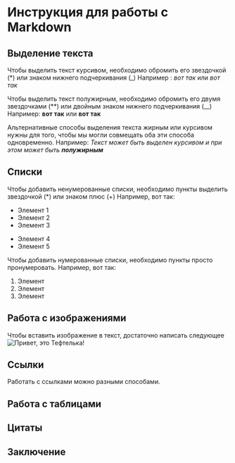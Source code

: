 # Инструкция для работы с Markdown

## Выделение текста

Чтобы выделить текст курсивом, необходимо обромить его звездочкой (*) или знаком нижнего подчеркивания (_)
 Например : *вот так* или _вот так_

Чтобы выделить текст полужирным, необходимо обромить его двумя звездочками (**) или двойным знаком нижнего подчеркивания (__)
Например: **вот так** или __вот так__

Альтернативные способы выделения текста жирным или курсивом нужны для того, чтобы мы могли совмещать оба эти способа одновременно.
Например: _Текст может быть выделен курсивом и при этом может быть **полужирным**_


## Списки 

Чтобы добавить ненумерованные списки, необходимо пункты выделить звездочкой (*) или знаком плюс (+)
Например, вот так:
* Элемент 1
* Элемент 2 
* Элемент 3
+ Элемент 4
+ Элемент 5

Чтобы добавить нумерованные списки, необходимо пункты просто пронумеровать.
Например, вот так:
1. Элемент
2. Элемент
3. Элемент



## Работа с изображениями

Чтобы вставить изображение в текст, достаточно написать следующее
![Привет, это Тефтелька!](teftelka.jpg)

## Ссылки 

Работать с ссылками можно разными способами.

## Работа с таблицами

## Цитаты 

## Заключение 